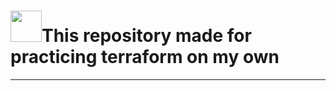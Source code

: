 <h1><img height="50" src="https://user-images.githubusercontent.com/25181517/183345121-36788a6e-5462-424a-be67-af1ebeda79a2.png">This repository made for practicing terraform on my own</h1>
<hr>

